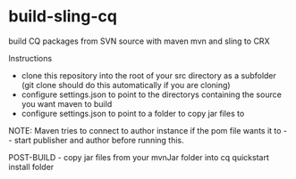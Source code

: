 build-sling-cq
==============

build CQ packages from SVN source with maven mvn and sling to CRX

Instructions

- clone this repository into the root of your src directory as a subfolder (git clone should do this automatically if you are cloning)
- configure settings.json to point to the directorys containing the source you want maven to build
- configure settings.json to point to a folder to copy jar files to 

NOTE: Maven tries to connect to author instance if the pom file wants it to -- start publisher and author before running this. 

POST-BUILD - copy jar files from your mvnJar folder into cq quickstart install folder
